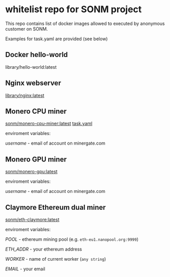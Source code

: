 # whitelist repo for SONM project

This repo contains list of docker images allowed to executed by anonymous customer on SONM.

Examples for task.yaml are provided (see below)

## Docker hello-world

library/hello-world:latest

## Nginx webserver

[library/nginx:latest](https://hub.docker.com/_/nginx/)

## Monero CPU miner
[sonm/monero-cpu-miner:latest](https://hub.docker.com/r/sonm/monero-cpu-miner/)
[task.yaml](https://github.com/sonm-io/allowed-list/blob/master/tasks/monero-cpu.task.yaml)

enviroment variables:

*username* - email of account on minergate.com

## Monero GPU miner
[sonm/monero-gpu:latest](https://hub.docker.com/r/sonm/monero-gpu/)

enviroment variables:

*username* - email of account on minergate.com


## Claymore Ethereum dual miner

[sonm/eth-claymore:latest](https://hub.docker.com/r/sonm/eth-claymore/)

enviroment variables:

*POOL* - ethereum mining pool (e.g. `eth-eu1.nanopool.org:9999`)

*ETH_ADDR* - your ethereum address

*WORKER* - name of current worker (`any string`)

*EMAIL* - your email
